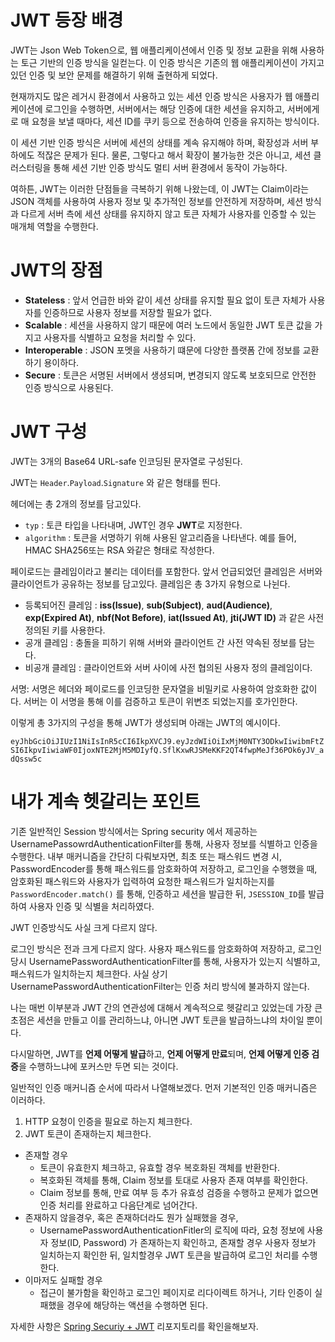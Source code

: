# JWT 등장 배경

JWT는 Json Web Token으로, 웹 애플리케이션에서 인증 및 정보 교환을 위해 사용하는 토근 기반의 인증 방식을 일컫는다.
이 인증 방식은 기존의 웹 애플리케이션이 가지고 있던 인증 및 보안 문제를 해결하기 위해 출현하게 되었다.

현재까지도 많은 레거시 환경에서 사용하고 있는 세션 인증 방식은 사용자가 웹 애플리케이션에 로그인을 수행하면,
서버에서는 해당 인증에 대한 세션을 유지하고, 서버에게로 매 요청을 보낼 때마다, 세션 ID를 쿠키 등으로 전송하여 인증을 유지하는 방식이다.

이 세션 기반 인증 방식은 서버에 세션의 상태를 계속 유지해야 하며, 확장성과 서버 부하에도 적잖은 문제가 된다.
물론, 그렇다고 해서 확장이 불가능한 것은 아니고, 세션 클러스터링을 통해 세션 기반 인증 방식도 멀티 서버 환경에서 동작이 가능하다.

여하튼, JWT는 이러한 단점들을 극복하기 위해 나왔는데, 이 JWT는 Claim이라는 JSON 객체를 사용하여 사용자 정보 및 추가적인 정보를
안전하게 저장하며, 세션 방식과 다르게 서버 측에 세션 상태를 유지하지 않고 토큰 자체가 사용자를 인증할 수 있는 매개체 역할을 수행한다.

# JWT의 장점
- **Stateless** : 앞서 언급한 바와 같이 세션 상태를 유지할 필요 없이 토큰 자체가 사용자를 인증하므로 사용자 정보를 저장할 필요가 없다.
- **Scalable** : 세션을 사용하지 않기 때문에 여러 노드에서 동일한 JWT 토큰 값을 가지고 사용자를 식별하고 요청을 처리할 수 있다.
- **Interoperable** : JSON 포멧을 사용하기 떄문에 다양한 플랫폼 간에 정보를 교환하기 용이하다.
- **Secure** : 토큰은 서명된 서버에서 생셩되며, 변경되지 않도록 보호되므로 안전한 인증 방식으로 사용된다.

# JWT 구성
JWT는 3개의 Base64 URL-safe 인코딩된 문자열로 구성된다.

JWT는 `Header`.`Payload`.`Signature` 와 같은 형태를 띈다.

헤더에는 총 2개의 정보를 담고있다.
- `typ` : 토큰 타입을 나타내며, JWT인 경우 **JWT**로 지정한다.
- `algorithm` : 토큰을 서명하기 위해 사용된 알고리즘을 나타낸다. 예를 들어, HMAC SHA256또는 RSA 와같은 형태로 작성한다.

페이로드는 클레임이라고 불리는 데이터를 포함한다. 앞서 언급되었던 클레임은 서버와 클라이언트가 공유하는 정보를 담고있다.
클레임은 총 3가지 유형으로 나뉜다.
- 등록되어진 클레임 : **iss(Issue)**, **sub(Subject)**, **aud(Audience)**, **exp(Expired At)**, **nbf(Not Before)**, **iat(Issued At)**, **jti(JWT ID)** 과 같은 사전 정의된 키를 사용한다.
- 공개 클레임 : 충돌을 피하기 위해 서버와 클라이언트 간 사전 약속된 정보를 담는다.
- 비공개 클레임 : 클라이언트와 서버 사이에 사전 협의된 사용자 정의 클레임이다.

서명: 서명은 헤더와 페이로드를 인코딩한 문자열을 비밀키로 사용하여 암호화한 값이다. 서버는 이 서명을 통해 이를 검증하고 토큰이 위변조 되었는지를 호가인한다.

이렇게 총 3가지의 구성을 통해 JWT가 생성되며 아래는 JWT의 예시이다.

`eyJhbGciOiJIUzI1NiIsInR5cCI6IkpXVCJ9.eyJzdWIiOiIxMjM0NTY3ODkwIiwibmFtZSI6IkpvIiwiaWF0IjoxNTE2MjM5MDIyfQ.SflKxwRJSMeKKF2QT4fwpMeJf36POk6yJV_adQssw5c`


# 내가 계속 헷갈리는 포인트

기존 일반적인 Session 방식에서는 Spring security 에서 제공하는 UsernamePassowrdAuthenticationFilter를 통해, 사용자 정보를 식별하고 인증을 수행한다. 내부 매커니즘을 간단히 다뤄보자면,
최초 또는 패스워드 변경 시, PasswordEncoder를 통해 패스워드를 암호화하여 저장하고, 로그인을 수행했을 때, 암호화된 패스워드와 사용자가 입력하여 요청한 패스워드가 일치하는지를 `PasswordEncoder.match()`
를 통해, 인증하고 세션을 발급한 뒤, `JSESSION_ID`를 발급하여 사용자 인증 및 식별을 처리하였다.

JWT 인증방식도 사실 크게 다르지 않다.

로그인 방식은 전과 크게 다르지 않다. 사용자 패스워드를 암호화하여 저장하고, 로그인 당시 UsernamePasswordAuthenticationFilter를 통해, 사용자가 있는지 식별하고, 패스워드가 일치하는지 체크한다.
사실 상기 UsernamePasswordAuthenticationFilter는 인증 처리 방식에 불과하지 않는다.

나는 매번 이부분과 JWT 간의 연관성에 대해서 계속적으로 헷갈리고 있었는데 가장 큰 초점은 세션을 만들고 이를 관리하느냐, 아니면 JWT 토큰을 발급하느냐의 차이일 뿐이다.

다시말하면, JWT를 **언제 어떻게 발급**하고, **언제 어떻게 만료**되며, **언제 어떻게 인증 검증**을 수행하느냐에 포커스만 두면 되는 것이다.

일반적인 인증 매커니즘 순서에 따라서 나열해보겠다.
먼저 기본적인 인증 매커니즘은 이러하다.

1. HTTP 요청이 인증을 필요로 하는지 체크한다.
2. JWT 토큰이 존재하는지 체크한다.
  - 존재할 경우
    - 토큰이 유효한지 체크하고, 유효할 경우 복호화된 객체를 반환한다.
    - 복호화된 객체를 통해, Claim 정보를 토대로 사용자 존재 여부를 확인한다.
    - Claim 정보를 통해, 만료 여부 등 추가 유효성 검증을 수행하고 문제가 없으면 인증 처리를 완료하고 다음단계로 넘어간다.
  - 존재하지 않을경우, 혹은 존재하더라도 뭔가 실패했을 경우,
    - UsernamePasswordAuthenticationFitler의 로직에 따라, 요청 정보에 사용자 정보(ID, Password) 가 존재하는지 확인하고, 존재할 경우 사용자 정보가 일치하는지 확인한 뒤, 일치할경우 JWT 토큰을 발급하여 로그인 처리를 수행한다.
  - 이마저도 실패할 경우
    - 접근이 불가함을 확인하고 로그인 페이지로 리다이렉트 하거나, 기타 인증이 실패했을 경우에 해당하는 액션을 수행하면 된다.
   
자세한 사항은 [Spring Securiy + JWT](https://github.com/small-dogg/spring-security-jwt) 리포지토리를 확인을해보자.
